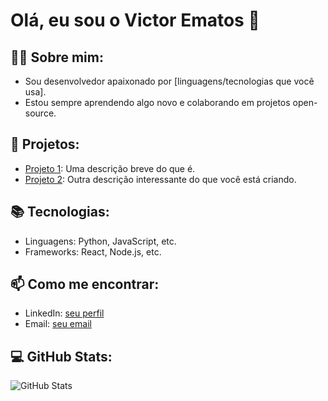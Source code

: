 # Olá, eu sou o Victor Ematos 👋

## 🧑‍💻 Sobre mim:
- Sou desenvolvedor apaixonado por [linguagens/tecnologias que você usa].
- Estou sempre aprendendo algo novo e colaborando em projetos open-source.

## 🚀 Projetos:
- [Projeto 1](link): Uma descrição breve do que é.
- [Projeto 2](link): Outra descrição interessante do que você está criando.

## 📚 Tecnologias:
- Linguagens: Python, JavaScript, etc.
- Frameworks: React, Node.js, etc.

## 📫 Como me encontrar:
- LinkedIn: [seu perfil](link)
- Email: [seu email](link)

## 💻 GitHub Stats:
![GitHub Stats](https://github-readme-stats.vercel.app/api?username=VictorEmatos&show_icons=true&hide_title=true)
